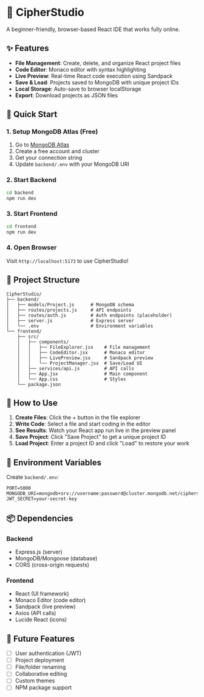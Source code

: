 # 🔐 CipherStudio

A beginner-friendly, browser-based React IDE that works fully online.

## ✨ Features

- **File Management**: Create, delete, and organize React project files
- **Code Editor**: Monaco editor with syntax highlighting
- **Live Preview**: Real-time React code execution using Sandpack
- **Save & Load**: Projects saved to MongoDB with unique project IDs
- **Local Storage**: Auto-save to browser localStorage
- **Export**: Download projects as JSON files

## 🚀 Quick Start

### 1. Setup MongoDB Atlas (Free)
1. Go to [MongoDB Atlas](https://www.mongodb.com/atlas)
2. Create a free account and cluster
3. Get your connection string
4. Update `backend/.env` with your MongoDB URI

### 2. Start Backend
```bash
cd backend
npm run dev
```

### 3. Start Frontend
```bash
cd frontend
npm run dev
```

### 4. Open Browser
Visit `http://localhost:5173` to use CipherStudio!

## 📁 Project Structure

```
CipherStudio/
├── backend/
│   ├── models/Project.js      # MongoDB schema
│   ├── routes/projects.js     # API endpoints
│   ├── routes/auth.js         # Auth endpoints (placeholder)
│   ├── server.js              # Express server
│   └── .env                   # Environment variables
└── frontend/
    ├── src/
    │   ├── components/
    │   │   ├── FileExplorer.jsx    # File management
    │   │   ├── CodeEditor.jsx      # Monaco editor
    │   │   ├── LivePreview.jsx     # Sandpack preview
    │   │   └── ProjectManager.jsx  # Save/Load UI
    │   ├── services/api.js         # API calls
    │   ├── App.jsx                 # Main component
    │   └── App.css                 # Styles
    └── package.json
```

## 🎯 How to Use

1. **Create Files**: Click the + button in the file explorer
2. **Write Code**: Select a file and start coding in the editor
3. **See Results**: Watch your React app run live in the preview panel
4. **Save Project**: Click "Save Project" to get a unique project ID
5. **Load Project**: Enter a project ID and click "Load" to restore your work

## 🔧 Environment Variables

Create `backend/.env`:
```
PORT=5000
MONGODB_URI=mongodb+srv://username:password@cluster.mongodb.net/cipherstudio
JWT_SECRET=your-secret-key
```

## 📦 Dependencies

### Backend
- Express.js (server)
- MongoDB/Mongoose (database)
- CORS (cross-origin requests)

### Frontend
- React (UI framework)
- Monaco Editor (code editor)
- Sandpack (live preview)
- Axios (API calls)
- Lucide React (icons)

## 🎨 Future Features

- [ ] User authentication (JWT)
- [ ] Project deployment
- [ ] File/folder renaming
- [ ] Collaborative editing
- [ ] Custom themes
- [ ] NPM package support